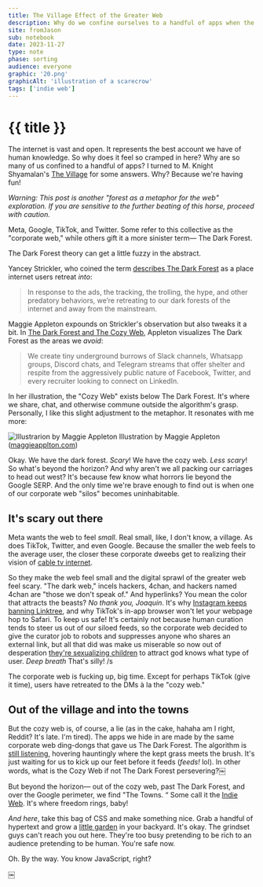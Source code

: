 ```yaml
---
title: The Village Effect of the Greater Web
description: Why do we confine ourselves to a handful of apps when the web is so gigantic?
site: fromJason
sub: notebook
date: 2023-11-27
type: note
phase: sorting
audience: everyone
graphic: '20.png'
graphicAlt: 'illustration of a scarecrow'
tags: ['indie web']
---
```

# {{ title }}

The internet is vast and open. It represents the best account we have of human knowledge. So why does it feel so cramped in here? Why are so many of us confined to a handful of apps? I turned to M. Knight Shyamalan's [The Village](https://en.wikipedia.org/wiki/The_Village_(2004_film)) for some answers. Why? Because we're having fun!

*Warning: This post is another "forest as a metaphor for the web" exploration. If you are sensitive to the further beating of this horse, proceed with caution.*

Meta, Google, TikTok, and Twitter. Some refer to this collective as the "corporate web," while others gift it a more sinister term— The Dark Forest.

The Dark Forest theory can get a little fuzzy in the abstract. 

Yancey Strickler, who coined the term [describes The Dark Forest](https://onezero.medium.com/the-dark-forest-theory-of-the-internet-7dc3e68a7cb1) as a place internet users retreat *into*:

> In response to the ads, the tracking, the trolling, the hype, and other predatory behaviors, we’re retreating to our dark forests of the internet and away from the mainstream.

Maggie Appleton expounds on Strickler's observation but also tweaks it a bit. In [The Dark Forest and The Cozy Web](https://maggieappleton.com/cozy-web), Appleton visualizes The Dark Forest as the areas we *avoid*:

> We create tiny underground burrows of Slack channels, Whatsapp groups, Discord chats, and Telegram streams that offer shelter and respite from the aggressively public nature of Facebook, Twitter, and every recruiter looking to connect on LinkedIn.

In her illustration, the "Cozy Web" exists below The Dark Forest. It's where we share, chat, and otherwise commune outside the algorithm's grasp. Personally, I like this slight adjustment to the metaphor. It resonates with me more:

![Illustrarion by Maggie Appleton](https://res.cloudinary.com/dg3gyk0gu/image/upload/c_scale,w_960/v1589323597/maggieappleton.com/notes/cozyweb-tw.png)
Illustration by Maggie Appleton ([maggieapplton.com](https://maggieappleton.com/))

Okay. We have the dark forest. *Scary*! We have the cozy web. *Less scary*! So what's beyond the horizon? And why aren't we all packing our carriages to head out west? It's because few know what horrors lie beyond the Google SERP. And the only time we're brave enough to find out is when one of our corporate web "silos" becomes uninhabitable. 

## It's scary out there

Meta wants the web to feel *small*. Real small, like, I don't know, a village. As does TikTok, Twitter, and even Google. Because the smaller the web feels to the average user, the closer these corporate dweebs get to realizing their vision of [cable tv internet](https://blog.elatable.com/2006/02/creators-synthesizers-and-consumers.html). 

So they make the web feel small and the digital sprawl of the greater web feel scary. "The dark web," incels hackers, 4chan, and hackers named 4chan are "those we don't speak of." And hyperlinks? You mean the color that attracts the beasts? *No thank you, Joaquin*. It's why [Instagram keeps banning Linktree](https://twitter.com/Linktree_/status/1240063994120921089), and why TikTok's in-app browser won't let your webpage hop to Safari. To keep us safe! It's certainly not because human curation tends to steer us out of our siloed feeds, so the corporate web decided to give the curator job to robots and suppresses anyone who shares an external link, but all that did was make us miserable so now out of desperation [they're sexualizing children](https://www.wsj.com/tech/meta-instagram-video-algorithm-children-adult-sexual-content-72874155) to attract god knows what type of user. *Deep breath* That's silly! /s

The corporate web is fucking up, big time. Except for perhaps TikTok (give it time), users have retreated to the DMs à la the "cozy web."

## Out of the village and into the towns

But the cozy web is, of course, a lie (as in the cake, hahaha am I right, Reddit? It's late. I'm tired). The apps we hide in are made by the same corporate web ding-dongs that gave us The Dark Forest. The algorithm is [still listening](https://fromjason.xyz/p/notebook/mind-if-i-search-your-car/), hovering hauntingly where the kept grass meets the brush. It's just waiting for us to kick up our feet before it feeds (*feeds!* lol). In other words, what is the Cozy Web if not The Dark Forest persevering?￼ 

But beyond the horizon— out of the cozy web, past The Dark Forest, and over the Google perimeter, we find "The Towns. “ Some call it the [Indie Web](https://indieweb.org/principles). It's where freedom rings, baby! 

*And here*, take this bag of CSS and make something nice. Grab a handful of hypertext and grow a [little garden](https://maggieappleton.com/garden-history) in your backyard. It's okay. The grindset guys can't reach you out here. They're too busy pretending to be rich to an audience pretending to be human. You're safe now. 

Oh. By the way. You know JavaScript, right?

￼